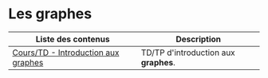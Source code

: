 # Les graphes

| Liste des contenus                      | Description                                              |
| --------------------------------------- | -------------------------------------------------------- |
| [Cours/TD - Introduction aux graphes](cours.md) | TD/TP d'introduction aux **graphes**. |